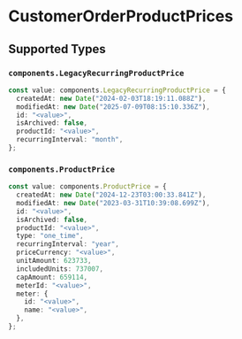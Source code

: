 # CustomerOrderProductPrices


## Supported Types

### `components.LegacyRecurringProductPrice`

```typescript
const value: components.LegacyRecurringProductPrice = {
  createdAt: new Date("2024-02-03T18:19:11.088Z"),
  modifiedAt: new Date("2025-07-09T08:15:10.336Z"),
  id: "<value>",
  isArchived: false,
  productId: "<value>",
  recurringInterval: "month",
};
```

### `components.ProductPrice`

```typescript
const value: components.ProductPrice = {
  createdAt: new Date("2024-12-23T03:00:33.841Z"),
  modifiedAt: new Date("2023-03-31T10:39:08.699Z"),
  id: "<value>",
  isArchived: false,
  productId: "<value>",
  type: "one_time",
  recurringInterval: "year",
  priceCurrency: "<value>",
  unitAmount: 623733,
  includedUnits: 737007,
  capAmount: 659114,
  meterId: "<value>",
  meter: {
    id: "<value>",
    name: "<value>",
  },
};
```

